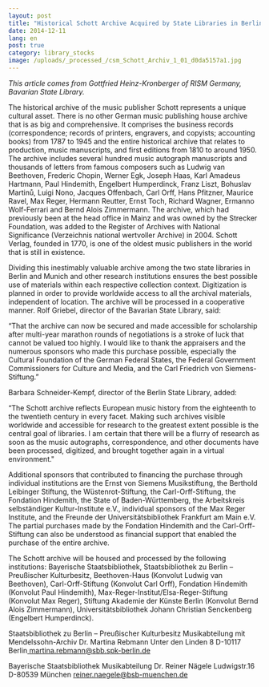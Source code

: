 ```yaml
---
layout: post
title: "Historical Schott Archive Acquired by State Libraries in Berlin and Munich and Six Research Institutions"
date: 2014-12-11
lang: en
post: true
category: library_stocks
image: /uploads/_processed_/csm_Schott_Archiv_1_01_d0da5157a1.jpg
---
```



_This article comes from Gottfried Heinz-Kronberger of RISM Germany, Bavarian State Library._



The historical archive of the music publisher Schott represents a unique cultural asset. There is no other German music publishing house archive that is as big and comprehensive. It comprises the business records (correspondence; records of printers, engravers, and copyists; accounting books) from 1787 to 1945 and the entire historical archive that relates to production, music manuscripts, and first editions from 1810 to around 1950. The archive includes several hundred music autograph manuscripts and thousands of letters from famous composers such as Ludwig van Beethoven, Frederic Chopin, Werner Egk, Joseph Haas, Karl Amadeus Hartmann, Paul Hindemith, Engelbert Humperdinck, Franz Liszt, Bohuslav Martinů, Luigi Nono, Jacques Offenbach, Carl Orff, Hans Pfitzner, Maurice Ravel, Max Reger, Hermann Reutter, Ernst Toch, Richard Wagner, Ermanno Wolf-Ferrari and Bernd Alois Zimmermann. The archive, which had previously been at the head office in Mainz and was owned by the Strecker Foundation, was added to the Register of Archives with National Significance (Verzeichnis national wertvoller Archive) in 2004. Schott Verlag, founded in 1770, is one of the oldest music publishers in the world that is still in existence.

Dividing this inestimably valuable archive among the two state libraries in Berlin and Munich and other research institutions ensures the best possible use of materials within each respective collection context. Digitization is planned in order to provide worldwide access to all the archival materials, independent of location. The archive will be processed in a cooperative manner. Rolf Griebel, director of the Bavarian State Library, said:

“That the archive can now be secured and made accessible for scholarship after multi-year marathon rounds of negotiations is a stroke of luck that cannot be valued too highly. I would like to thank the appraisers and the numerous sponsors who made this purchase possible, especially the Cultural Foundation of the German Federal States, the Federal Government Commissioners for Culture and Media, and the Carl Friedrich von Siemens-Stiftung.”

Barbara Schneider-Kempf, director of the Berlin State Library, added:

“The Schott archive reflects European music history from the eighteenth to the twentieth century in every facet. Making such archives visible worldwide and accessible for research to the greatest extent possible is the central goal of libraries. I am certain that there will be a flurry of research as soon as the music autographs, correspondence, and other documents have been processed, digitized, and brought together again in a virtual environment."

Additional sponsors that contributed to financing the purchase through individual institutions are the Ernst von Siemens Musikstiftung, the Berthold Leibinger Stiftung, the Wüstenrot-Stiftung, the Carl-Orff-Stiftung, the Fondation Hindemith, the State of Baden-Württemberg, the Arbeitskreis selbständiger Kultur-Institute e.V., individual sponsors of the Max Reger Institute, and the Freunde der Universitätsbibliothek Frankfurt am Main e.V. The partial purchases made by the Fondation Hindemith and the Carl-Orff-Stiftung can also be understood as financial support that enabled the purchase of the entire archive.

The Schott archive will be housed and processed by the following institutions: Bayerische Staatsbibliothek, Staatsbibliothek zu Berlin – Preußischer Kulturbesitz, Beethoven-Haus (Konvolut Ludwig van Beethoven), Carl-Orff-Stiftung (Konvolut Carl Orff), Fondation Hindemith (Konvolut Paul Hindemith), Max-Reger-Institut/Elsa-Reger-Stiftung (Konvolut Max Reger), Stiftung Akademie der Künste Berlin (Konvolut Bernd Alois Zimmermann), Universitätsbibliothek Johann Christian Senckenberg (Engelbert Humperdinck).

Staatsbibliothek zu Berlin – Preußischer Kulturbesitz
Musikabteilung mit Mendelssohn-Archiv
Dr. Martina Rebmann
Unter den Linden 8
D-10117 Berlin[
martina.rebmann@sbb.spk-berlin.de](http://martina.rebmann.sbb.spk-berlin.de)

Bayerische Staatsbibliothek
Musikabteilung
Dr. Reiner Nägele
Ludwigstr.16
D-80539 München
[reiner.naegele@bsb-muenchen.de](mailto:reiner.naegele@bsb-muenchen.de)







<script type="text/javascript">var switchTo5x=true;</script><script type="text/javascript" src="http://w.sharethis.com/button/buttons.js"></script><script type="text/javascript">stLight.options({publisher: "9b601438-1ce1-49d8-bfd7-9cff5df54c17", doNotHash: false, doNotCopy: false, hashAddressBar: false});</script>